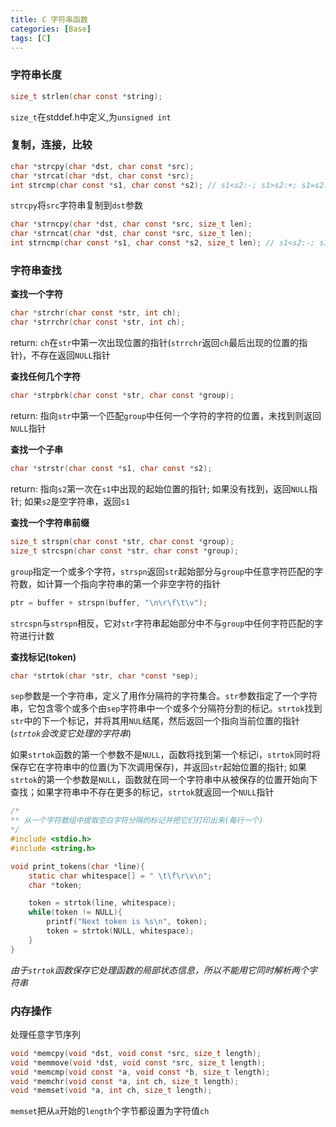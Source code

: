 ```yaml
---
title: C 字符串函数 
categories: [Base]
tags: [C]
---
```


### 字符串长度
``` c
size_t strlen(char const *string);
```
`size_t`在stddef.h中定义,为`unsigned int`

### 复制，连接，比较
``` c
char *strcpy(char *dst, char const *src);
char *strcat(char *dst, char const *src);
int strcmp(char const *s1, char const *s2); // s1<s2:-; s1>s2:+; s1=s2:0
```
`strcpy`将`src`字符串复制到`dst`参数

``` c
char *strncpy(char *dst, char const *src, size_t len);
char *strncat(char *dst, char const *src, size_t len);
int strncmp(char const *s1, char const *s2, size_t len); // s1<s2:-; s1>s2:+; s1=s2:0
```

### 字符串查找

**查找一个字符**

``` c
char *strchr(char const *str, int ch);
char *strrchr(char const *str, int ch);
```
return: `ch`在`str`中第一次出现位置的指针(`strrchr`返回`ch`最后出现的位置的指针)，不存在返回`NULL`指针

**查找任何几个字符**

``` c
char *strpbrk(char const *str, char const *group);
```
return: 指向`str`中第一个匹配`group`中任何一个字符的字符的位置，未找到则返回`NULL`指针

**查找一个子串**

```c
char *strstr(char const *s1, char const *s2);
```
return: 指向`s2`第一次在`s1`中出现的起始位置的指针; 如果没有找到，返回`NULL`指针; 如果`s2`是空字符串，返回`s1`

**查找一个字符串前缀**

``` c
size_t strspn(char const *str, char const *group);
size_t strcspn(char const *str, char const *group);
```
`group`指定一个或多个字符，`strspn`返回`str`起始部分与`group`中任意字符匹配的字符数，如计算一个指向字符串的第一个非空字符的指针
``` c
ptr = buffer + strspn(buffer, "\n\r\f\t\v");
```
`strcspn`与`strspn`相反，它对`str`字符串起始部分中不与`group`中任何字符匹配的字符进行计数

**查找标记(token)**

``` c
char *strtok(char *str, char *const *sep);
```

`sep`参数是一个字符串，定义了用作分隔符的字符集合。`str`参数指定了一个字符串，它包含零个或多个由`sep`字符串中一个或多个分隔符分割的标记。`strtok`找到`str`中的下一个标记，并将其用`NUL`结尾，然后返回一个指向当前位置的指针(*`strtok`会改变它处理的字符串*)

如果`strtok`函数的第一个参数不是`NULL`，函数将找到第一个标记i，`strtok`同时将保存它在字符串中的位置(为下次调用保存)，并返回`str`起始位置的指针; 如果`strtok`的第一个参数是`NULL`，函数就在同一个字符串中从被保存的位置开始向下查找；如果字符串中不存在更多的标记，`strtok`就返回一个`NULL`指针


``` c
/*
** 从一个字符数组中提取空白字符分隔的标记并把它们打印出来(每行一个)
*/
#include <stdio.h>
#include <string.h>

void print_tokens(char *line){
    static char whitespace[] = " \t\f\r\v\n";
    char *token;

    token = strtok(line, whitespace);
    while(token != NULL){
        printf("Next token is %s\n", token);
        token = strtok(NULL, whitespace);
    }
}
```

*由于`strtok`函数保存它处理函数的局部状态信息，所以不能用它同时解析两个字符串*

### 内存操作

处理任意字节序列

``` c
void *memcpy(void *dst, void const *src, size_t length);
void *memmove(void *dst, void const *src, size_t length);
void *memcmp(void const *a, void const *b, size_t length);
void *memchr(void const *a, int ch, size_t length);
void *memset(void *a, int ch, size_t length);
```
`memset`把从`a`开始的`length`个字节都设置为字符值`ch`

